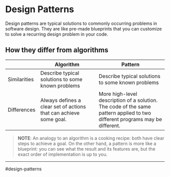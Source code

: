 # Design Patterns

Design patterns are typical solutions to commonly occurring problems in software design. They are like pre-made blueprints that you can customize to solve a recurring design problem in your code.

## How they differ from algorithms

|              | Algorithm                                                    | Pattern                                                      |
|--------------|--------------------------------------------------------------|--------------------------------------------------------------|
| Similarities | Describe typical solutions to some known problems            | Describe typical solutions to some known problems            |
| Differences  | Always defines a clear set of actions that can achieve some goal. | More high-level description of a solution.<br>The code of the same pattern applied to two different programs may be different. |

> **NOTE**: An analogy to an algorithm is a cooking recipe: both have clear steps to achieve a goal. On the other hand, a pattern is more like a blueprint: you can see what the result and its features are, but the exact order of implementation is up to you.

---

#design-patterns